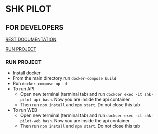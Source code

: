 # SHK PILOT


## FOR DEVELOPERS

[REST DOCUMENTATION](./rest)

[RUN PROJECT](#run-project)

### RUN PROJECT
* Install docker
* From the main directory run `docker-compose build`
* Run `docker-compose up -d`
* To run API 
    * Open new terminal (terminal tab) and run `dockcer exec -it shk-pilot-api bash`. Now you are inside the api container
    * Then run `npm install` and `npm start`. Do not close this tab
* To run WEB 
    * Open new terminal (terminal tab) and run `dockcer exec -it shk-pilot-web bash`. Now you are inside the api container
    * Then run `npm install` and `npm start`. Do not close this tab
